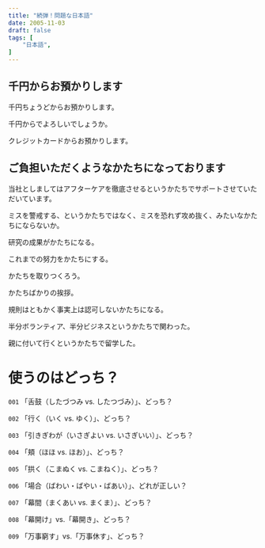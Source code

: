 ```yaml
---
title: "続弾！問題な日本語"
date: 2005-11-03
draft: false
tags: [
    "日本語",
]
---
```

## 千円からお預かりします
千円ちょうどからお預かりします。

千円からでよろしいでしょうか。

クレジットカードからお預かりします。

## ご負担いただくようなかたちになっております
当社としましてはアフターケアを徹底させるというかたちでサポートさせていただいています。

ミスを警戒する、というかたちではなく、ミスを恐れず攻め抜く、みたいなかたちにならないか。

研究の成果がかたちになる。

これまでの努力をかたちにする。

かたちを取りつくろう。

かたちばかりの挨拶。

規則はともかく事実上は認可しないかたちになる。

半分ボランティア、半分ビジネスというかたちで関わった。

親に付いて行くというかたちで留学した。


# 使うのはどっち？
`001` 「舌鼓（したづつみ vs. したつづみ）」、どっち？

`002` 「行く（いく vs. ゆく）」、どっち？

`003` 「引きぎわが（いさぎよい vs. いさぎいい）」、どっち？

`004` 「頬（ほほ vs. ほお）」、どっち？

`005` 「拱く（こまぬく vs. こまねく）」、どっち？

`006` 「場合（ばわい・ばやい・ばあい）」、どれが正しい？

`007` 「幕間（まくあい vs. まくま）」、どっち？

`008` 「幕開け」vs.「幕開き」、どっち？

`009` 「万事窮す」vs.「万事休す」、どっち？